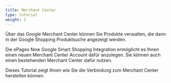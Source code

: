 ```yaml
---
title: Merchant Center
type: tutorial
weight: 2
---
```


Über das Google Merchant Center können Sie Produkte verwalten, die dann in der Google Shopping Produktsuche angezeigt werden.

Die ePages Now Google Smart Shopping Integration ermöglicht es Ihnen einen neuen Merchant Center Account dafür anzulegen. Sie können auch einen bestehenden Merchant Center dafür nutzen.

Dieses Tutorial zeigt Ihnen wie Sie die Verbindung zum Merchant Center herstellen können.
